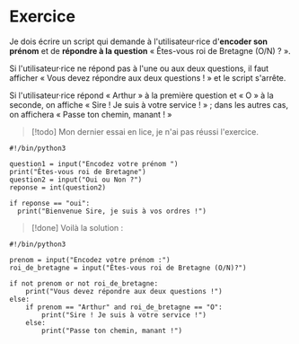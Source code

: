 
# Exercice

Je dois écrire un script qui demande à l'utilisateur·rice d'**encoder son prénom** et de **répondre à la question** « Êtes-vous roi de Bretagne (O/N) ? ».  

Si l'utilisateur·rice ne répond pas à l'une ou aux deux questions, il faut afficher « Vous devez répondre aux deux questions ! » et le script s'arrête.  

Si l'utilisateur·rice répond « Arthur » à la première question et « O » à la seconde, on affiche « Sire ! Je suis à votre service ! » ; dans les autres cas, on affichera « Passe ton chemin, manant ! » 

>[!todo] Mon dernier essai en lice, je n'ai pas réussi l'exercice.
```
#!/bin/python3

question1 = input("Encodez votre prénom ")
print("Êtes-vous roi de Bretagne")
question2 = input("Oui ou Non ?")
reponse = int(question2)

if reponse == "oui":
  print("Bienvenue Sire, je suis à vos ordres !")
```

>[!done] Voilà la solution :
```
#!/bin/python3

prenom = input("Encodez votre prénom :")
roi_de_bretagne = input("Êtes-vous roi de Bretagne (O/N)?")

if not prenom or not roi_de_bretagne:
    print("Vous devez répondre aux deux questions !")
else:
    if prenom == "Arthur" and roi_de_bretagne == "O":
        print("Sire ! Je suis à votre service !")
    else:
        print("Passe ton chemin, manant !")
```


